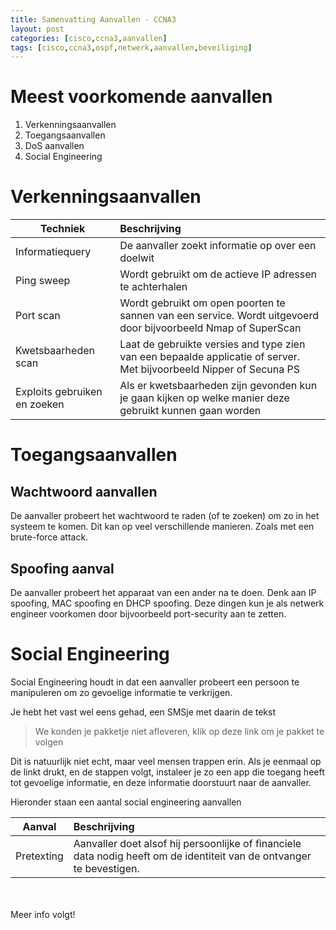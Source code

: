 ```yaml
---
title: Samenvatting Aanvallen - CCNA3
layout: post
categories: [cisco,ccna3,aanvallen]
tags: [cisco,ccna3,ospf,netwerk,aanvallen,beveiliging]
---
```


# Meest voorkomende aanvallen
1. Verkenningsaanvallen
2. Toegangsaanvallen
3. DoS aanvallen
4. Social Engineering

# Verkenningsaanvallen
| Techniek | Beschrijving |
| --- | :------ |
| Informatiequery | De aanvaller zoekt informatie op over een doelwit |
| Ping sweep | Wordt gebruikt om de actieve IP adressen te achterhalen |
| Port scan | Wordt gebruikt om open poorten te sannen van een service. Wordt uitgevoerd door bijvoorbeeld Nmap of SuperScan |
| Kwetsbaarheden scan | Laat de gebruikte versies and type zien van een bepaalde applicatie of server. Met bijvoorbeeld Nipper of Secuna PS |
| Exploits gebruiken en zoeken | Als er kwetsbaarheden zijn gevonden kun je gaan kijken op welke manier deze gebruikt kunnen gaan worden |

# Toegangsaanvallen
## Wachtwoord aanvallen
De aanvaller probeert het wachtwoord te raden (of te zoeken) om zo in het systeem te komen. Dit kan op veel verschillende manieren. Zoals met een brute-force attack.

## Spoofing aanval
De aanvaller probeert het apparaat van een ander na te doen. Denk aan IP spoofing, MAC spoofing en DHCP spoofing. Deze dingen kun je als netwerk engineer voorkomen door bijvoorbeeld port-security aan te zetten.

# Social Engineering
Social Engineering houdt in dat een aanvaller probeert een persoon te manipuleren om zo gevoelige informatie te verkrijgen.

Je hebt het vast wel eens gehad, een SMSje met daarin de tekst

> We konden je pakketje niet afleveren, klik op deze link om je pakket te volgen

Dit is natuurlijk niet echt, maar veel mensen trappen erin. Als je eenmaal op de linkt drukt, en de stappen volgt, instaleer je zo een app die toegang heeft tot gevoelige informatie, en deze informatie doorstuurt naar de aanvaller.

Hieronder staan een aantal social engineering aanvallen

|Aanval |Beschrijving|
|--- | :--- |
|Pretexting |Aanvaller doet alsof hij persoonlijke of financiele data nodig heeft om de identiteit van de ontvanger te bevestigen.|

\
\
Meer info volgt!